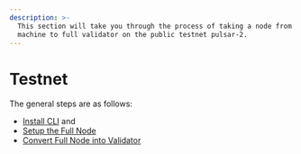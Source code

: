 ```yaml
---
description: >-
  This section will take you through the process of taking a node from fresh
  machine to full validator on the public testnet pulsar-2.
---
```


# Testnet

The general steps are as follows:

* [Install CLI](installing-cli-and-creating-a-new-address.md) and&#x20;
* [Setup the Full Node](run-a-full-node.md)
* [Convert Full Node into Validator](join-as-a-validator.md)
